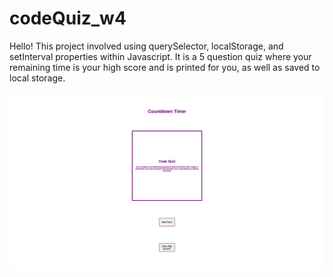 # codeQuiz_w4

Hello! This project involved using querySelector, localStorage, and setInterval properties within Javascript. It is a 5 question quiz where your remaining time is your high score and is printed for you, as well as saved to local storage. 



![Here is a screenshot of my site.](./Assets/codeQuiz.png)